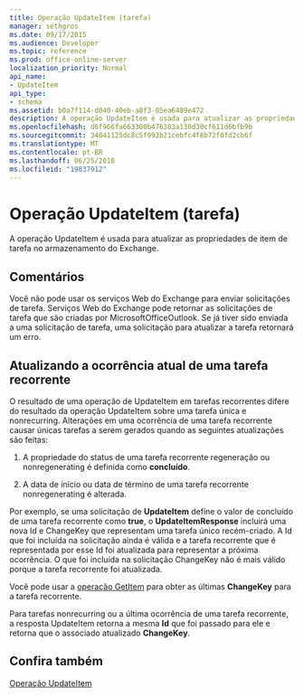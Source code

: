 ```yaml
---
title: Operação UpdateItem (tarefa)
manager: sethgros
ms.date: 09/17/2015
ms.audience: Developer
ms.topic: reference
ms.prod: office-online-server
localization_priority: Normal
api_name:
- UpdateItem
api_type:
- schema
ms.assetid: b0a7f114-d040-40eb-a8f3-05ea6489e472
description: A operação UpdateItem é usada para atualizar as propriedades de item de tarefa no armazenamento do Exchange.
ms.openlocfilehash: d6f966fa663300b476383a136d30cf611d6bfb9b
ms.sourcegitcommit: 34041125dc8c5f993b21cebfc4f8b72f0fd2cb6f
ms.translationtype: MT
ms.contentlocale: pt-BR
ms.lasthandoff: 06/25/2018
ms.locfileid: "19837912"
---
```

# <a name="updateitem-operation-task"></a>Operação UpdateItem (tarefa)

A operação UpdateItem é usada para atualizar as propriedades de item de tarefa no armazenamento do Exchange.
  
## <a name="remarks"></a>Comentários

Você não pode usar os serviços Web do Exchange para enviar solicitações de tarefa. Serviços Web do Exchange pode retornar as solicitações de tarefa que são criadas por MicrosoftOfficeOutlook. Se já tiver sido enviada a uma solicitação de tarefa, uma solicitação para atualizar a tarefa retornará um erro.
  
## <a name="updating-the-current-occurrence-of-a-recurring-task"></a>Atualizando a ocorrência atual de uma tarefa recorrente

O resultado de uma operação de UpdateItem em tarefas recorrentes difere do resultado da operação UpdateItem sobre uma tarefa única e nonrecurring. Alterações em uma ocorrência de uma tarefa recorrente causar únicas tarefas a serem gerados quando as seguintes atualizações são feitas:
  
1. A propriedade do status de uma tarefa recorrente regeneração ou nonregenerating é definida como **concluído**.
    
2. A data de início ou data de término de uma tarefa recorrente nonregenerating é alterada.
    
Por exemplo, se uma solicitação de **UpdateItem** define o valor de concluído de uma tarefa recorrente como **true**, o **UpdateItemResponse** incluirá uma nova Id e ChangeKey que representam uma tarefa único recém-criado. A Id que foi incluída na solicitação ainda é válida e a tarefa recorrente que é representada por esse Id foi atualizada para representar a próxima ocorrência. O que foi incluída na solicitação ChangeKey não é mais válido porque a tarefa recorrente foi atualizada. 
  
Você pode usar a [operação GetItem](getitem-operation.md) para obter as últimas **ChangeKey** para a tarefa recorrente. 
  
Para tarefas nonrecurring ou a última ocorrência de uma tarefa recorrente, a resposta UpdateItem retorna a mesma **Id** que foi passado para ele e retorna que o associado atualizado **ChangeKey**.
  
## <a name="see-also"></a>Confira também



[Operação UpdateItem](updateitem-operation.md)

